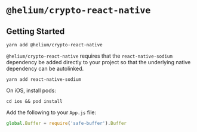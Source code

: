 # `@helium/crypto-react-native`

## Getting Started

```
yarn add @helium/crypto-react-native
```

`@helium/crypto-react-native` requires that the `react-native-sodium` dependency be added directly to your project so that the underlying native dependency can be autolinked.

```
yarn add react-native-sodium
```

On iOS, install pods:

```
cd ios && pod install
```

Add the following to your `App.js` file:

```js
global.Buffer = require('safe-buffer').Buffer
```

